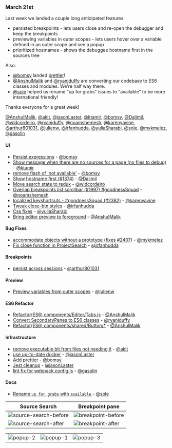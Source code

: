 ### March 21st

Last week we landed a couple long anticipated features:

* persisted breakpoints - lets users close and re-open the debugger and keep the breakpoints
* previewing variables in outer scopes - lets users hover over a variable defined in an outer scope and see a popup
* prioritized hostnames - shows the debuggee hostname first in the sources tree

Also:

* [@bomsy] landed [prettier]!
* [@AnshulMalik] and [@ryanjduffy] are converting our codebase to ES6 classes and modules. We're half way there.
* [@sole] helped us rename "up for grabs" issues to "available" to be more international friendly!

Thanks everyone for a great week!

[@AnshulMalik], [@aklt], [@jasonLaster], [@ktamir], [@bomsy], [@Dalimil], [@wldcordeiro], [@ryanjduffy], [@noamshemesh], [@karenyavine], [@arthur801031], [@julienw], [@irfanhudda], [@yuliaSharabi], [@sole], [@mykmelez], [@gasolin]

#### UI

* [Persist expressions][pr-18] - [@bomsy]
* [Show message when there are no sources for a page (no files to debug)][pr-3] - [@ktamir]
* [remove flash of 'not available'][pr-4] - [@bomsy]
* [Show hostname first (#1374)][pr-5] - [@Dalimil]
* [Move search state to redux][pr-6] - [@wldcordeiro]
* [Overlap breakpoints list scrollbar (#1997) #goodnessSquad][pr-8] - [@noamshemesh]
* [localized keyshortcuts - #goodnessSquad (#2382)][pr-9] - [@karenyavine]
* [Tweak close-btn styles][pr-13] - [@irfanhudda]
* [Css fixes][pr-16] - [@yuliaSharabi]
* [Bring editor preview to foreground][pr-21] - [@AnshulMalik]


#### Bug Fixes

* [accommodate objects without a prototype (fixes #2407)][pr-19] - [@mykmelez]
* [Fix close function in ProjectSearch][pr-20] - [@irfanhudda]

#### Breakpoints

* [persist across sessions][pr-10] - [@arthur801031]

#### Preview

* [Preview variables from outer scopes][pr-11] - [@julienw]

#### ES6 Refactor

* [Refactor(ES6) components/Editor/Tabs.js][pr-0] - [@AnshulMalik]
* [Convert SecondaryPanes to ES6 classes][pr-7] - [@ryanjduffy]
* [Refactor(ES6) components/shared/Button/*][pr-14] - [@AnshulMalik]

#### Infrastructure

* [remove executable bit from files not needing it][pr-1] - [@aklt]
* [use up-to-date docker][pr-2] - [@jasonLaster]
* [Add prettier][pr-12] - [@bomsy]
* [Jest cleanup][pr-15] - [@jasonLaster]
* [lint fix for webpack.config.js][pr-22] - [@gasolin]

#### Docs

* [Rename `up for grabs` with `available` ][pr-17] - [@sole]

|Source Search|Breakpoint pane|
|----|----|
|![source-search-before](https://cloud.githubusercontent.com/assets/1755089/24050410/bb79d714-0b54-11e7-9356-ed297222d1c0.png)|![breakpoint-before](https://cloud.githubusercontent.com/assets/1755089/24050416/c07eedee-0b54-11e7-91e9-b199c61a0659.png)|
|![source-search-after](https://cloud.githubusercontent.com/assets/1755089/24050433/c96d008a-0b54-11e7-84aa-429d06e5736c.png)|![breakpoint-after](https://cloud.githubusercontent.com/assets/1755089/24050440/ce5fcdde-0b54-11e7-8a95-dbe21b68ddf2.png)|


| | | |
|----|----|----|
|![popup-2]|![popup-1]|![popup-3]|

[popup-2]:https://cloud.githubusercontent.com/assets/7821757/24079705/37d70880-0cb4-11e7-9cdf-5a4e686d80ce.jpg
[popup-1]:https://cloud.githubusercontent.com/assets/7821757/24079709/3d9eb22c-0cb4-11e7-8321-38703f5616f0.jpg
[popup-3]:https://cloud.githubusercontent.com/assets/7821757/24079715/50ef3b94-0cb4-11e7-923b-76e379d51bef.jpg


[pr-0]:https://github.com/devtools-html/debugger.html/pull/2376
[pr-1]:https://github.com/devtools-html/debugger.html/pull/2377
[pr-2]:https://github.com/devtools-html/debugger.html/pull/2375
[pr-3]:https://github.com/devtools-html/debugger.html/pull/2385
[pr-4]:https://github.com/devtools-html/debugger.html/pull/2374
[pr-5]:https://github.com/devtools-html/debugger.html/pull/2316
[pr-6]:https://github.com/devtools-html/debugger.html/pull/2365
[pr-7]:https://github.com/devtools-html/debugger.html/pull/2391
[pr-8]:https://github.com/devtools-html/debugger.html/pull/2383
[pr-9]:https://github.com/devtools-html/debugger.html/pull/2384
[pr-10]:https://github.com/devtools-html/debugger.html/pull/2318
[pr-11]:https://github.com/devtools-html/debugger.html/pull/2271
[pr-12]:https://github.com/devtools-html/debugger.html/pull/2389
[pr-13]:https://github.com/devtools-html/debugger.html/pull/2403
[pr-14]:https://github.com/devtools-html/debugger.html/pull/2380
[pr-15]:https://github.com/devtools-html/debugger.html/pull/2401
[pr-16]:https://github.com/devtools-html/debugger.html/pull/2386
[pr-17]:https://github.com/devtools-html/debugger.html/pull/2400
[pr-18]:https://github.com/devtools-html/debugger.html/pull/2366
[pr-19]:https://github.com/devtools-html/debugger.html/pull/2408
[pr-20]:https://github.com/devtools-html/debugger.html/pull/2409
[pr-21]:https://github.com/devtools-html/debugger.html/pull/2410
[pr-22]:https://github.com/devtools-html/debugger.html/pull/2415
[@AnshulMalik]:http://github.com/AnshulMalik
[@aklt]:http://github.com/aklt
[@jasonLaster]:http://github.com/jasonLaster
[@ktamir]:http://github.com/ktamir
[@bomsy]:http://github.com/bomsy
[@Dalimil]:http://github.com/Dalimil
[@wldcordeiro]:http://github.com/wldcordeiro
[@ryanjduffy]:http://github.com/ryanjduffy
[@noamshemesh]:http://github.com/noamshemesh
[@karenyavine]:http://github.com/karenyavine
[@arthur801031]:http://github.com/arthur801031
[@julienw]:http://github.com/julienw
[@irfanhudda]:http://github.com/irfanhudda
[@yuliaSharabi]:http://github.com/yuliaSharabi
[@sole]:http://github.com/sole
[@mykmelez]:http://github.com/mykmelez
[@gasolin]:http://github.com/gasolin
[prettier]:https://github.com/jlongster/prettier
